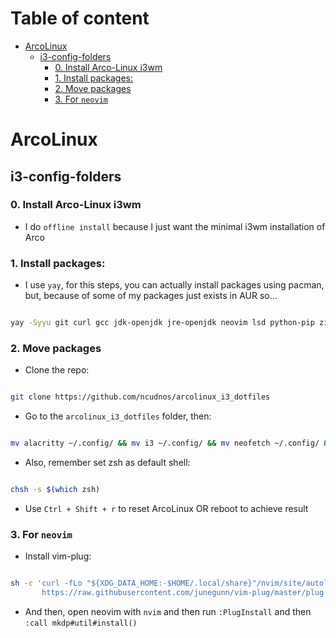 # Table of content


<!-- vim-markdown-toc Redcarpet -->

* [ArcoLinux](#arcolinux)
    * [i3-config-folders](#i3-config-folders)
        * [0. Install Arco-Linux i3wm](#0-install-arco-linux-i3wm)
        * [1. Install packages:](#1-install-packages)
        * [2. Move packages](#2-move-packages)
        * [3. For `neovim`](#3-for-neovim)

<!-- vim-markdown-toc -->

# ArcoLinux

## i3-config-folders

### 0. Install Arco-Linux i3wm

- I do `offline install` because I just want the minimal i3wm installation of Arco

### 1. Install packages:

- I use `yay`, for this steps, you can actually install packages using pacman, but, because of some of my packages just exists in AUR so...

```bash

yay -Syyu git curl gcc jdk-openjdk jre-openjdk neovim lsd python-pip zip unzip xclip ibus ibus-bamboo teamviewer virtualbox brave-bin brillo flameshot nvm xournalpp && yay -Rncs firefox

```

### 2. Move packages

- Clone the repo:

```bash

git clone https://github.com/ncudnos/arcolinux_i3_dotfiles

```

- Go to the `arcolinux_i3_dotfiles` folder, then:

```bash

mv alacritty ~/.config/ && mv i3 ~/.config/ && mv neofetch ~/.config/ && mv nvim ~/.config/ && mv rofi ~/.config/ && rm ~/.config/mimeapps.list && mv mimeapps.list ~/.config/ && sudo rm -rf /etc/profile && sudo mv profile /etc/ && rm -rf ~/.zshrc && mv zshrc_config .zshrc && mv .zshrc ~

```

- Also, remember set zsh as default shell:

```bash

chsh -s $(which zsh)

```
        

- Use `Ctrl + Shift + r` to reset ArcoLinux OR reboot to achieve result


### 3. For `neovim`

- Install vim-plug:

```bash

sh -c 'curl -fLo "${XDG_DATA_HOME:-$HOME/.local/share}"/nvim/site/autoload/plug.vim --create-dirs \
       https://raw.githubusercontent.com/junegunn/vim-plug/master/plug.vim'

```

- And then, open neovim with `nvim` and then run `:PlugInstall` and then `:call mkdp#util#install()`
